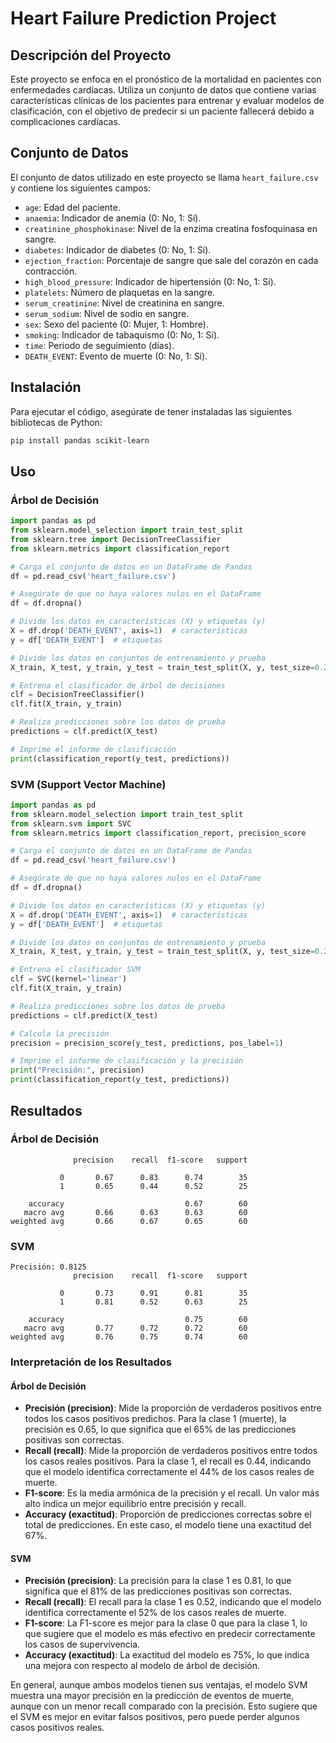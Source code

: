 # Heart Failure Prediction Project

## Descripción del Proyecto

Este proyecto se enfoca en el pronóstico de la mortalidad en pacientes con enfermedades cardíacas. Utiliza un conjunto de datos que contiene varias características clínicas de los pacientes para entrenar y evaluar modelos de clasificación, con el objetivo de predecir si un paciente fallecerá debido a complicaciones cardíacas.

## Conjunto de Datos

El conjunto de datos utilizado en este proyecto se llama `heart_failure.csv` y contiene los siguientes campos:

- `age`: Edad del paciente.
- `anaemia`: Indicador de anemia (0: No, 1: Sí).
- `creatinine_phosphokinase`: Nivel de la enzima creatina fosfoquinasa en sangre.
- `diabetes`: Indicador de diabetes (0: No, 1: Sí).
- `ejection_fraction`: Porcentaje de sangre que sale del corazón en cada contracción.
- `high_blood_pressure`: Indicador de hipertensión (0: No, 1: Sí).
- `platelets`: Número de plaquetas en la sangre.
- `serum_creatinine`: Nivel de creatinina en sangre.
- `serum_sodium`: Nivel de sodio en sangre.
- `sex`: Sexo del paciente (0: Mujer, 1: Hombre).
- `smoking`: Indicador de tabaquismo (0: No, 1: Sí).
- `time`: Periodo de seguimiento (días).
- `DEATH_EVENT`: Evento de muerte (0: No, 1: Sí).

## Instalación

Para ejecutar el código, asegúrate de tener instaladas las siguientes bibliotecas de Python:

```bash
pip install pandas scikit-learn
```

## Uso

### Árbol de Decisión

```python
import pandas as pd
from sklearn.model_selection import train_test_split
from sklearn.tree import DecisionTreeClassifier
from sklearn.metrics import classification_report

# Carga el conjunto de datos en un DataFrame de Pandas
df = pd.read_csv('heart_failure.csv')

# Asegúrate de que no haya valores nulos en el DataFrame
df = df.dropna()

# Divide los datos en características (X) y etiquetas (y)
X = df.drop('DEATH_EVENT', axis=1)  # características
y = df['DEATH_EVENT']  # etiquetas

# Divide los datos en conjuntos de entrenamiento y prueba
X_train, X_test, y_train, y_test = train_test_split(X, y, test_size=0.20, random_state=42)

# Entrena el clasificador de árbol de decisiones
clf = DecisionTreeClassifier()
clf.fit(X_train, y_train)

# Realiza predicciones sobre los datos de prueba
predictions = clf.predict(X_test)

# Imprime el informe de clasificación
print(classification_report(y_test, predictions))
```

### SVM (Support Vector Machine)

```python
import pandas as pd
from sklearn.model_selection import train_test_split
from sklearn.svm import SVC
from sklearn.metrics import classification_report, precision_score

# Carga el conjunto de datos en un DataFrame de Pandas
df = pd.read_csv('heart_failure.csv')

# Asegúrate de que no haya valores nulos en el DataFrame
df = df.dropna()

# Divide los datos en características (X) y etiquetas (y)
X = df.drop('DEATH_EVENT', axis=1)  # características
y = df['DEATH_EVENT']  # etiquetas

# Divide los datos en conjuntos de entrenamiento y prueba
X_train, X_test, y_train, y_test = train_test_split(X, y, test_size=0.20, random_state=42)

# Entrena el clasificador SVM
clf = SVC(kernel='linear')
clf.fit(X_train, y_train)

# Realiza predicciones sobre los datos de prueba
predictions = clf.predict(X_test)

# Calcula la precisión
precision = precision_score(y_test, predictions, pos_label=1)

# Imprime el informe de clasificación y la precisión
print("Precisión:", precision)
print(classification_report(y_test, predictions))
```

## Resultados

### Árbol de Decisión

```plaintext
              precision    recall  f1-score   support

           0       0.67      0.83      0.74        35
           1       0.65      0.44      0.52        25

    accuracy                           0.67        60
   macro avg       0.66      0.63      0.63        60
weighted avg       0.66      0.67      0.65        60
```

### SVM

```plaintext
Precisión: 0.8125
              precision    recall  f1-score   support

           0       0.73      0.91      0.81        35
           1       0.81      0.52      0.63        25

    accuracy                           0.75        60
   macro avg       0.77      0.72      0.72        60
weighted avg       0.76      0.75      0.74        60
```

### Interpretación de los Resultados

#### Árbol de Decisión

- **Precisión (precision)**: Mide la proporción de verdaderos positivos entre todos los casos positivos predichos. Para la clase 1 (muerte), la precisión es 0.65, lo que significa que el 65% de las predicciones positivas son correctas.
- **Recall (recall)**: Mide la proporción de verdaderos positivos entre todos los casos reales positivos. Para la clase 1, el recall es 0.44, indicando que el modelo identifica correctamente el 44% de los casos reales de muerte.
- **F1-score**: Es la media armónica de la precisión y el recall. Un valor más alto indica un mejor equilibrio entre precisión y recall.
- **Accuracy (exactitud)**: Proporción de predicciones correctas sobre el total de predicciones. En este caso, el modelo tiene una exactitud del 67%.

#### SVM

- **Precisión (precision)**: La precisión para la clase 1 es 0.81, lo que significa que el 81% de las predicciones positivas son correctas.
- **Recall (recall)**: El recall para la clase 1 es 0.52, indicando que el modelo identifica correctamente el 52% de los casos reales de muerte.
- **F1-score**: La F1-score es mejor para la clase 0 que para la clase 1, lo que sugiere que el modelo es más efectivo en predecir correctamente los casos de supervivencia.
- **Accuracy (exactitud)**: La exactitud del modelo es 75%, lo que indica una mejora con respecto al modelo de árbol de decisión.

En general, aunque ambos modelos tienen sus ventajas, el modelo SVM muestra una mayor precisión en la predicción de eventos de muerte, aunque con un menor recall comparado con la precisión. Esto sugiere que el SVM es mejor en evitar falsos positivos, pero puede perder algunos casos positivos reales.
